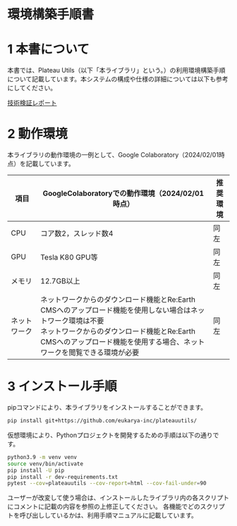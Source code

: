 # 環境構築手順書

# 1 本書について

本書では、Plateau Utils（以下「本ライブラリ」という。）の利用環境構築手順について記載しています。本システムの構成や仕様の詳細については以下も参考にしてください。

[技術検証レポート](https://www.mlit.go.jp/plateau/file/libraries/doc/plateau_tech_doc_0071_ver01.pdf)

# 2 動作環境

本ライブラリの動作環境の一例として、Google Colaboratory（2024/02/01時点）を記載しています。

| 項目               | GoogleColaboratoryでの動作環境（2024/02/01時点）                                                                                                                                                                                                                                                                                                                                    | 推奨環境 |
| ------------------ | ------------------------------------------------------------------------------------------------------------------------------------------------------------------------------------------------------------------------------------------------------------------------------------------------------------------------------ | ----------------- |
| CPU                | コア数2，スレッド数4                                                                                                                                                                                                                                                                                                                              |  同左 |
| GPU                | Tesla K80 GPU等                                                                                                                                                                                                                                                                                                                              |  同左 |
| メモリ             | 12.7GB以上                                                                                                                                                                                                                                                                                                                                          |  同左 |
| ネットワーク       | ネットワークからのダウンロード機能とRe:Earth CMSへのアップロード機能を使用しない場合はネットワーク環境は不要<br>ネットワークからのダウンロード機能とRe:Earth CMSへのアップロード機能を使用する場合、ネットワークを閲覧できる環境が必要<br> | 同左 |

# 3 インストール手順

pipコマンドにより、本ライブラリをインストールすることができます。

```bash
pip install git+https://github.com/eukarya-inc/plateauutils/
```

仮想環境により、Pythonプロジェクトを開発するための手順は以下の通りです。

```bash
python3.9 -m venv venv
source venv/bin/activate
pip install -U pip
pip install -r dev-requirements.txt
pytest --cov=plateauutils --cov-report=html --cov-fail-under=90
```

ユーザーが改変して使う場合は、インストールしたライブラリ内の各スクリプトにコメントに記載の内容を参照の上修正してください。
各機能でどのスクリプトを呼び出ししているかは、利用手順マニュアルに記載しています。
